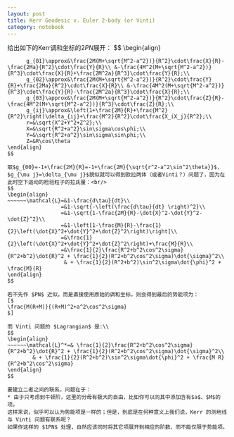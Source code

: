 ```yaml
---
layout: post
title: Kerr Geodesic v. Euler 2-body (or Vinti)
category: notebook 
---
```

给出如下的Kerr调和坐标的$2PN$展开：
$$
\begin{align}
~~~~~~g_{00}\approx&-1+\frac{2M}{R}-\frac{2M^2}{R^2}+\frac{2M^3}{R^3}+\frac{Ma^2}{R^3};\\ 
      g_{01}\approx&\frac{2M(M+\sqrt{M^2-a^2})}{R^2}\cdot\frac{X}{R}-\frac{2Ma}{R^2}\cdot\frac{Y}{R}\\ &-\frac{4M^2(M+\sqrt{M^2-a^2})}{R^3}\cdot\frac{X}{R}+\frac{2M^2a}{R^3}\cdot\frac{Y}{R};\\
      g_{02}\approx&\frac{2M(M+\sqrt{M^2-a^2})}{R^2}\cdot\frac{Y}{R}+\frac{2Ma}{R^2}\cdot\frac{X}{R}\\ &-\frac{4M^2(M+\sqrt{M^2-a^2})}{R^3}\cdot\frac{Y}{R}-\frac{2M^2a}{R^3}\cdot\frac{X}{R};\\
      g_{03}\approx&\frac{2M(M+\sqrt{M^2-a^2})}{R^2}\cdot\frac{Z}{R}-\frac{4M^2(M+\sqrt{M^2-a^2})}{R^3}\cdot\frac{Z}{R};\\
      g_{ij}\approx&\left(1+\frac{2M}{R}+\frac{M^2}{R^2}\right)\delta_{ij}+\frac{M^2}{R^2}\cdot\frac{X_iX_j}{R^2};\\
      r=&\sqrt{X^2+Y^2+Z^2};\\
      X=&\sqrt{R^2+a^2}\sin\sigma\cos\phi;\\
	  Y=&\sqrt{R^2+a^2}\sin\sigma\sin\phi;\\
	  Z=&R\cos\theta
\end{align}
$$

取$g_{00}=-1+\frac{2M}{R}=-1+\frac{2M}{\sqrt{r^2-a^2\sin^2\theta}}$，$g_{\mu j}=\delta_{\mu j}$貌似就可以得到欧拉两体（或者Vinti？）问题了，因为在此时空下运动的检验粒子的拉氏量：<br/>
$$
\begin{align}
~~~~~~\mathcal{L}=&1-\frac{d\tau}{dt}\\
	     		 =&1-\sqrt{-\left(\frac{d\tau}{dt} \right)^2}\\
			     =&1-\sqrt{1-\frac{2M}{R}-\dot{X}^2-\dot{Y}^2-\dot{Z}^2}\\
				 =&1-\left[1-\frac{M}{R}-\frac{1}{2}\left(\dot{X}^2+\dot{Y}^2+\dot{Z}^2\right)\right]\\
				 =&\frac{1}{2}\left(\dot{X}^2+\dot{Y}^2+\dot{Z}^2\right)+\frac{M}{R}\\
				 =&\frac{1}{2}\frac{R^2+b^2\cos^2\sigma}{R^2+b^2}\dot{R}^2 + \frac{1}{2}(R^2+b^2\cos^2\sigma)\dot{\sigma}^2\\
				  & + \frac{1}{2}(R^2+b^2)\sin^2\sigma\dot{\phi}^2 + \frac{M}{R}
\end{align}
$$

若不先作 $PN$ 近似，而是直接使用原始的调和坐标，则会得到最后的势能项为：
[$
\frac{M(R+M)}{(R+M)^2+a^2\cos^2\sigma}
$]

而 Vinti 问题的 $Lagrangian$ 是:\\
$$
\begin{align}
~~~~~~\mathcal{L}^*=& \frac{1}{2}\frac{R^2+b^2\cos^2\sigma}{R^2+b^2}\dot{R}^2 + \frac{1}{2}(R^2+b^2\cos^2\sigma)\dot{\sigma}^2\\
		& + \frac{1}{2}(R^2+b^2)\sin^2\sigma\dot{\phi}^2 + \frac{M R}{R^2+b^2\cos^2\sigma}
\end{align}
$$

要建立二者之间的联系，问题在于：
* 由于只考虑到牛顿阶，这里的分母有极大的自由，比如你可以向其中添加含有$a$、$M$的项。
这样来说，似乎可以认为势能项是一样的；但是，到底是在何种意义上我们说，Kerr 的测地线与 Vinti 问题有联系呢？
如果作这样的 $1PN$ 处理，自然应该同时将其它项展开到相应的阶数，而不能仅限于势能项。
